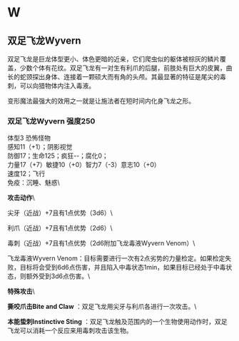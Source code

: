 # W

## 双足飞龙Wyvern 

双足飞龙是巨龙体型更小、体色更暗的近亲，它们爬虫似的躯体被棕灰的鳞片覆盖，少数个体有花纹。双足飞龙有一对生有利爪的后腿，前肢处有巨大的皮翼，曲长的蛇颈探出身体、连接着一颗硕大而有角的头颅。其最显著的特征是尾尖的毒刺，可以向猎物体内注入毒液。

变形魔法最强大的效用之一就是让施法者在短时间内化身飞龙之形。

### 双足飞龙Wyvern 强度250 

体型3 恐怖怪物\
感知11（+1）；阴影视觉\
防御17；生命125；疯狂\--；腐化0；\
力量17（+7）敏捷10（+0）智力7（-3）意志10（+0）\
速度12；飞行\
免疫：沉睡、魅惑\

**攻击动作**\

尖牙（近战）+7且有1点优势（3d6）\

利爪（近战）+7且有1点优势（2d6）\

毒刺（近战）+7且有1点优势（2d6附加飞龙毒液Wyvern Venom）\

飞龙毒液Wyvern
Venom：目标需要进行一次有2点劣势的力量检定。如果检定失败，目标将会受到6d6点伤害，并且陷入中毒状态1min，如果目标已经处于中毒状态，则额外受到3d6点伤害。\

**特殊攻击**\

**撕咬爪击Bite and Claw** ：双足飞龙用尖牙与利爪各进行一次攻击。\

**本能蛰刺Instinctive Sting**
：双足飞龙触及范围内的一个生物使用动作时，双足飞龙可以消耗一个反应来用毒刺攻击该生物。
